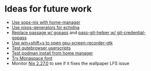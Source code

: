 # Ideas for future work

* [Use sops-nix with home-manager](https://github.com/Mic92/sops-nix?tab=readme-ov-file#use-with-home-manager)
* [Use nixos-generators for echidna](https://github.com/nix-community/nixos-generators?tab=readme-ov-file#cross-compiling)
* [Replace passage w/ gopass](https://github.com/gopasspw/gopass) and [pass-git-helper w/ git-credential-gopass](https://github.com/gopasspw/git-credential-gopass)
* [Use win+shift+s to open gpu-screen-recorder-gtk](https://git.dec05eba.com/gpu-screen-recorder-gtk/)
* [Test qutebrowser userscripts](https://github.com/qutebrowser/qutebrowser/blob/main/misc/userscripts/README.md)
* [Test podman install from home manager](https://nix-community.github.io/home-manager/options.xhtml#opt-services.podman.enable)
* [Try Monaspace font](https://monaspace.githubnext.com/)
* Monitor [Nix 2.27.0](https://discourse.nixos.org/t/nix-2-27-0-released/62003) to see if it fixes the wallpaper LFS issue
